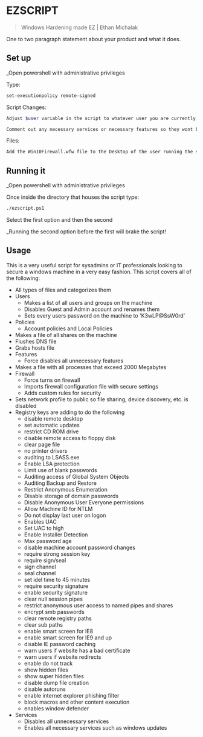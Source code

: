 # EZSCRIPT
> Windows Hardening made EZ | Ethan Michalak

One to two paragraph statement about your product and what it does.

## Set up
_Open powershell with administrative privileges

Type:
```sh
set-executionpolicy remote-signed
```
Script Changes:
```sh
Adjust $user variable in the script to whatever user you are currently logged into on the machine

Comment out any necessary services or necessary features so they wont be stopped/disabled
```
Files:
```sh
Add the Win10Firewall.wfw file to the Desktop of the user running the script
```


## Running it
_Open powershell with administrative privileges

Once inside the directory that houses the script type:
```sh
./ezscript.ps1
```
Select the first option and then the second

_Running the second option before the first will brake the script!

## Usage
This is a very useful script for sysadmins or IT professionals looking to secure a windows machine in a very easy fashion.
This script covers all of the following:
* All types of files and categorizes them
* Users
    * Makes a list of all users and groups on the machine
    * Disables Guest and Admin account and renames them
    * Sets every users password on the machine to 'K3wLP@SsW0rd'
* Policies
    * Account policies and Local Policies
* Makes a file of all shares on the machine
* Flushes DNS file
* Grabs hosts file
* Features
    * Force disables all unnecessary features
* Makes a file with all processes that exceed 2000 Megabytes
* Firewall
    * Force turns on firewall
    * Imports firewall configuration file with secure settings
    * Adds custom rules for security
* Sets network profile to public so file sharing, device discovery, etc. is disabled
* Registry keys are adding to do the following
    * disable remote desktop
    * set automatic updates
    * restrict CD ROM drive
    * disable remote access to floppy disk
    * clear page file
    * no printer drivers
    * auditing to LSASS.exe
    * Enable LSA protection
    * Limit use of blank passwords
    * Auditing access of Global System Objects
    * Auditing Backup and Restore
    * Restrict Anonymous Enumeration
    * Disable storage of domain passwords
    * Disable Anonymous User Everyone permissions
    * Allow Machine ID for NTLM
    * Do not display last user on logon
    * Enables UAC
    * Set UAC to high
    * Enable Installer Detection
    * Max password age
    * disable machine account password changes
    * require strong session key
    * require sign/seal
    * sign channel
    * seal channel
    * set idel time to 45 minutes
    * require security signature
    * enable security signature
    * clear null session pipes
    * restrict anonymous user access to named pipes and shares
    * encrypt smb passwords
    * clear remote registry paths
    * clear sub paths
    * enable smart screen for IE8
    * enable smart screen for IE9 and up
    * disable IE password caching
    * warn users if website has a bad certificate
    * warn users if website redirects
    * enable do not track
    * show hidden files
    * show super hidden files
    * disable dump file creation
    * disable autoruns
    * enable internet explorer phishing filter
    * block macros and other content execution
    * enables window defender
* Services
    * Disables all unnecessary services 
    * Enables all necessary services such as windows updates
